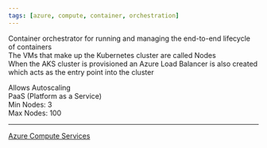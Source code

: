 ```yaml
---
tags: [azure, compute, container, orchestration]
---
```


Container orchestrator for running and managing the end-to-end lifecycle of containers  
The VMs that make up the Kubernetes cluster are called Nodes  
When the AKS cluster is provisioned an Azure Load Balancer is also created which acts as the entry point into the cluster

Allows Autoscaling  
PaaS (Platform as a Service)  
Min Nodes: 3  
Max Nodes: 100

---

[Azure Compute Services](Azure%20Compute%20Services.md)
